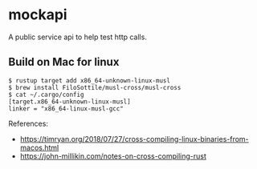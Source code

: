 # mockapi
A public service api to help test http calls.


## Build on Mac for linux
```
$ rustup target add x86_64-unknown-linux-musl
$ brew install FiloSottile/musl-cross/musl-cross
$ cat ~/.cargo/config
[target.x86_64-unknown-linux-musl]
linker = "x86_64-linux-musl-gcc"
```

References:
- https://timryan.org/2018/07/27/cross-compiling-linux-binaries-from-macos.html
- https://john-millikin.com/notes-on-cross-compiling-rust